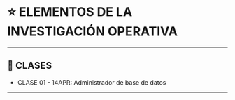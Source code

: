 # :star: ELEMENTOS DE LA INVESTIGACIÓN OPERATIVA

---

## :book: CLASES

- CLASE 01 - 14APR: Administrador de base de datos

---